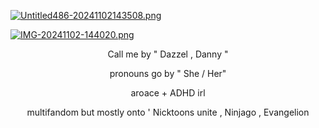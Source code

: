 [![Untitled486-20241102143508.png](https://i.postimg.cc/BbchT1CR/Untitled486-20241102143508.png)](https://postimg.cc/V0vB1vpF)



[![IMG-20241102-144020.png](https://i.postimg.cc/wT2f3LMm/IMG-20241102-144020.png)](https://postimg.cc/ZC9FM9rb)




<div align="center"  



 Call me by " Dazzel , Danny " 
 
pronouns go by " She / Her"

aroace + ADHD irl 

multifandom but mostly onto ' Nicktoons unite , Ninjago , Evangelion
